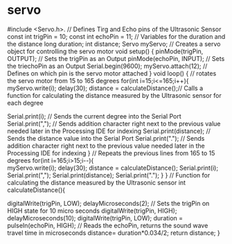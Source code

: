 # servo
 #include <Servo.h>. 
// Defines Tirg and Echo pins of the Ultrasonic Sensor
const int trigPin = 10;
const int echoPin = 11;
// Variables for the duration and the distance
long duration;
int distance;
Servo myServo; // Creates a servo object for controlling the servo motor
void setup() {
  pinMode(trigPin, OUTPUT); // Sets the trigPin as an Output
  pinMode(echoPin, INPUT); // Sets the triechoPin as an Output
  Serial.begin(9600);
  myServo.attach(12); // Defines on which pin is the servo motor attached
}
void loop() {
  // rotates the servo motor from 15 to 165 degrees
  for(int i=15;i<=165;i++){  
  myServo.write(i);
  delay(30);
  distance = calculateDistance();// Calls a function for calculating the distance measured by the Ultrasonic sensor for each degree
  
  Serial.print(i); // Sends the current degree into the Serial Port
  Serial.print(","); // Sends addition character right next to the previous value needed later in the Processing IDE for indexing
  Serial.print(distance); // Sends the distance value into the Serial Port
  Serial.print("."); // Sends addition character right next to the previous value needed later in the Processing IDE for indexing
  }
  // Repeats the previous lines from 165 to 15 degrees
  for(int i=165;i>15;i--){  
  myServo.write(i);
  delay(30);
  distance = calculateDistance();
  Serial.print(i);
  Serial.print(",");
  Serial.print(distance);
  Serial.print(".");
  }
}
// Function for calculating the distance measured by the Ultrasonic sensor
int calculateDistance(){ 
  
  digitalWrite(trigPin, LOW); 
  delayMicroseconds(2);
  // Sets the trigPin on HIGH state for 10 micro seconds
  digitalWrite(trigPin, HIGH); 
  delayMicroseconds(10);
  digitalWrite(trigPin, LOW);
  duration = pulseIn(echoPin, HIGH); // Reads the echoPin, returns the sound wave travel time in microseconds
  distance= duration*0.034/2;
  return distance;
}
